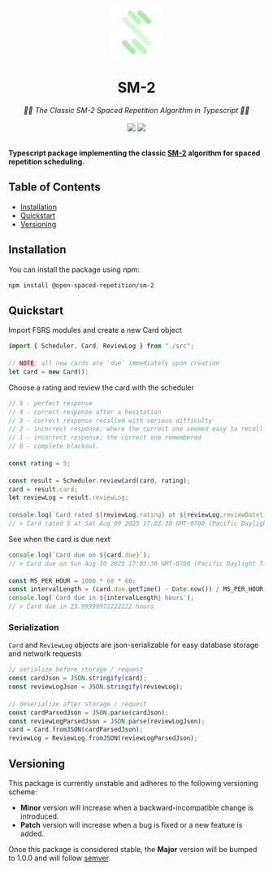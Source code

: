 <div align="center">
  <img src="https://raw.githubusercontent.com/open-spaced-repetition/py-fsrs/main/osr_logo.png" height="100" alt="Open Spaced Repetition logo"/>
</div>
<div align="center">

# SM-2

</div>
<div align="center">
  <em>🧠🔄 The Classic SM-2 Spaced Repetition Algorithm in Typescript 🧠🔄</em>
</div>
<br />
<div align="center" style="text-decoration: none;">
    <a href="https://www.npmjs.com/package/@open-spaced-repetition/sm-2"><img src="https://img.shields.io/npm/v/@open-spaced-repetition/sm-2"></a>
    <a href="https://github.com/open-spaced-repetition/sm-2-ts/blob/main/LICENSE" style="text-decoration: none;"><img src="https://img.shields.io/badge/License-MIT-brightgreen.svg"></a>
</div>
<br />

**Typescript package implementing the classic <a href="https://super-memory.com/english/ol/sm2.htm">SM-2</a> algorithm for spaced repetition scheduling.**

## Table of Contents
- [Installation](#installation)
- [Quickstart](#quickstart)
- [Versioning](#versioning)

## Installation

You can install the package using npm:

```bash
npm install @open-spaced-repetition/sm-2
```

## Quickstart

Import FSRS modules and create a new Card object
```ts
import { Scheduler, Card, ReviewLog } from "./src";

// NOTE: all new cards are 'due' immediately upon creation
let card = new Card();
```

Choose a rating and review the card with the scheduler

```ts
// 5 - perfect response
// 4 - correct response after a hesitation
// 3 - correct response recalled with serious difficulty
// 2 - incorrect response; where the correct one seemed easy to recall
// 1 - incorrect response; the correct one remembered
// 0 - complete blackout.

const rating = 5;

const result = Scheduler.reviewCard(card, rating);
card = result.card;
let reviewLog = result.reviewLog;

console.log(`Card rated ${reviewLog.rating} at ${reviewLog.reviewDatetime}`);
// > Card rated 5 at Sat Aug 09 2025 17:03:30 GMT-0700 (Pacific Daylight Time)
```

See when the card is due next

```ts
console.log(`Card due on ${card.due}`);
// > Card due on Sun Aug 10 2025 17:03:30 GMT-0700 (Pacific Daylight Time)

const MS_PER_HOUR = 1000 * 60 * 60;
const intervalLength = (card.due.getTime() - Date.now()) / MS_PER_HOUR;
console.log(`Card due in ${intervalLength} hours`);
// > Card due in 23.99999972222222 hours
```

### Serialization

`Card` and `ReviewLog` objects are json-serializable for easy database storage and network requests

```ts
// serialize before storage / request
const cardJson = JSON.stringify(card);
const reviewLogJson = JSON.stringify(reviewLog);

// deserialize after storage / request
const cardParsedJson = JSON.parse(cardJson);
const reviewLogParsedJson = JSON.parse(reviewLogJson);
card = Card.fromJSON(cardParsedJson);
reviewLog = ReviewLog.fromJSON(reviewLogParsedJson);
```

## Versioning

This package is currently unstable and adheres to the following versioning scheme:

- **Minor** version will increase when a backward-incompatible change is introduced.
- **Patch** version will increase when a bug is fixed or a new feature is added.

Once this package is considered stable, the **Major** version will be bumped to 1.0.0 and will follow [semver](https://semver.org/).